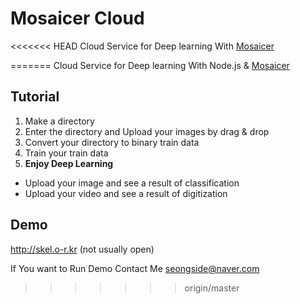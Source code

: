 # Mosaicer Cloud
<<<<<<< HEAD
Cloud Service for Deep learning With [Mosaicer]

=======
Cloud Service for Deep learning With Node.js & [Mosaicer]

## Tutorial
1. Make a directory 
2. Enter the directory and Upload your images by drag & drop
3. Convert your directory to binary train data
4. Train your train data 
5. <strong>Enjoy Deep Learning</strong>
  * Upload your image and see a result of classification 
  * Upload your video and see a result of digitization
  
## Demo
http://skel.o-r.kr (not usually open)

If You want to Run Demo Contact Me seongside@naver.com
>>>>>>> origin/master

[Mosaicer]: https://github.com/seongahjo/Mosaicer
